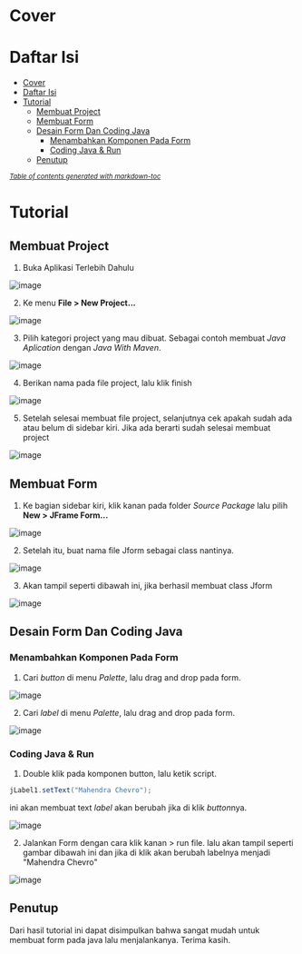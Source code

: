 # Cover

# Daftar Isi
- [Cover](#cover)
- [Daftar Isi](#daftar-isi)
- [Tutorial](#tutorial)
  * [Membuat Project](#membuat-project)
  * [Membuat Form](#membuat-form)
  * [Desain Form Dan Coding Java](#desain-form-dan-coding-java)
    + [Menambahkan Komponen Pada Form](#menambahkan-komponen-pada-form)
    + [Coding Java & Run](#coding-java---run)
  * [Penutup](#penutup)

<small><i><a href='http://ecotrust-canada.github.io/markdown-toc/'>Table of contents generated with markdown-toc</a></i></small>

# Tutorial
## Membuat Project
1. Buka Aplikasi Terlebih Dahulu

![image](https://user-images.githubusercontent.com/67460437/159464516-681e819f-6905-4fea-9236-590fd594c194.png)

2. Ke menu **File > New Project...**

![image](https://user-images.githubusercontent.com/67460437/159464712-b1193376-9eb2-4137-86b8-456f14c15c86.png)

3. Pilih kategori project yang mau dibuat. Sebagai contoh membuat *Java Aplication* dengan *Java With Maven*.

![image](https://user-images.githubusercontent.com/67460437/159465177-f3439f6d-6740-4e5b-abb7-98d72e99e953.png)

4. Berikan nama pada file project, lalu klik finish

![image](https://user-images.githubusercontent.com/67460437/159465344-fe34d364-8caf-42ea-8a0a-f379a2a42777.png)

5. Setelah selesai membuat file project, selanjutnya cek apakah sudah ada atau belum di sidebar kiri. Jika ada berarti sudah selesai membuat project

![image](https://user-images.githubusercontent.com/67460437/159465628-bbd16207-066b-44bb-906a-f907482d8ff8.png)

## Membuat Form
1. Ke bagian sidebar kiri, klik kanan pada folder *Source Package* lalu pilih **New > JFrame Form...**
 
![image](https://user-images.githubusercontent.com/67460437/159467741-d547b8e6-e1ba-42a8-b50c-9a907193c604.png)

2. Setelah itu, buat nama file Jform sebagai class nantinya.

![image](https://user-images.githubusercontent.com/67460437/159468077-debfe6a9-840c-4f7a-a857-671ae0a78545.png)

3. Akan tampil seperti dibawah ini, jika berhasil membuat class Jform

![image](https://user-images.githubusercontent.com/67460437/159468205-619ea924-23b9-4887-aba7-f719d72ce470.png)

## Desain Form Dan Coding Java
### Menambahkan Komponen Pada Form
1. Cari *button* di menu *Palette*, lalu drag and drop pada form.

![image](https://user-images.githubusercontent.com/67460437/159469455-0621e5e2-3374-49e5-8521-4578bc73c3d7.png)

2. Cari *label* di menu *Palette*, lalu drag and drop pada form.

![image](https://user-images.githubusercontent.com/67460437/159470444-63368e9b-3f75-4ef0-bcca-647ce78b6e0a.png)

### Coding Java & Run
1. Double klik pada komponen button, lalu ketik script.
```java
jLabel1.setText("Mahendra Chevro");
```
ini akan membuat text *label* akan berubah jika di klik *button*nya.

![image](https://user-images.githubusercontent.com/67460437/159471693-02b7ca5b-9f9c-4f15-80eb-06c2d57abd8c.png)

2. Jalankan Form dengan cara klik kanan > run file. lalu akan tampil seperti gambar dibawah ini dan jika di klik akan berubah labelnya menjadi "Mahendra Chevro"

![image](https://user-images.githubusercontent.com/67460437/159471946-26f73b49-6d3f-4783-ab3e-aa6e6f9e6d4d.png)

## Penutup
Dari hasil tutorial ini dapat disimpulkan bahwa sangat mudah untuk membuat form pada java lalu menjalankanya. Terima kasih.
